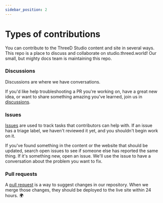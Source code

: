 ```yaml
---
sidebar_position: 2
---
```


# Types of contributions
You can contribute to the ThreeD Studio content and site in several ways. This repo is a place to discuss and collaborate on studio.threed.world! Our small, but mighty docs team is maintaining this repo.

### Discussions
Discussions are where we have conversations.

If you'd like help troubleshooting a PR you're working on, have a great new idea, or want to share something amazing you've learned, join us in [discussions](https://github.com/open-threed/studio/discussions).

### Issues
[Issues](https://docs.github.com/en/github/managing-your-work-on-github/about-issues) are used to track tasks that contributors can help with. If an issue has a triage label, we haven't reviewed it yet, and you shouldn't begin work on it.

If you've found something in the content or the website that should be updated, search open issues to see if someone else has reported the same thing. If it's something new, open an issue. We'll use the issue to have a conversation about the problem you want to fix.

### Pull requests
A [pull request](https://docs.github.com/en/github/collaborating-with-issues-and-pull-requests/about-pull-requests) is a way to suggest changes in our repository. When we merge those changes, they should be deployed to the live site within 24 hours. :earth_africa:
